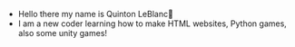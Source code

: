 - Hello there my name is Quinton LeBlanc👋
- I am a new coder learning how to make HTML websites, Python games, also some unity games!
